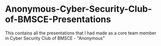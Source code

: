 # Anonymous-Cyber-Security-Club-of-BMSCE-Presentations
This contains all the presentations that I had made as a core team member in Cyber Security Club of BMSCE - "Anonymous"
